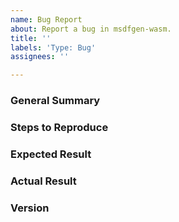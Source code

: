 ```yaml
---
name: Bug Report
about: Report a bug in msdfgen-wasm.
title: ''
labels: 'Type: Bug'
assignees: ''

---
```


### General Summary
<!--
- Please include a high-level description of your bug here.
-->

### Steps to Reproduce
<!--
Please list the reproduction steps for your bug, e. g. sequence of 
API functions usage causing errors.
-->

### Expected Result
<!--
- A description of the results you expected from the reproduction steps.
-->

### Actual Result
<!--
- A description of what actually happens when you run these steps.
- Please include any error output if relevant.
-->

### Version
<!--
- Please include the version of library used
-->

